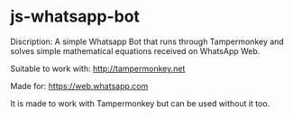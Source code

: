 # js-whatsapp-bot

Discription:
  A simple Whatsapp Bot that runs through Tampermonkey and solves simple mathematical equations received on WhatsApp Web.

Suitable to work with:
  http://tampermonkey.net
  
Made for:
  https://web.whatsapp.com
  
It is made to work with Tampermonkey but can be used without it too.

